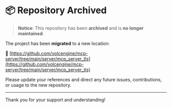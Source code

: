 # 📦 Repository Archived

> **Notice**: This repository has been **archived** and is **no longer maintained**.

The project has been **migrated** to a new location:

🔗 [https://github.com/volcengine/mcp-server/tree/main/server/mcp_server_tls](https://github.com/volcengine/mcp-server/tree/main/server/mcp_server_tls)

Please update your references and direct any future issues, contributions, or usage to the new repository.

---

Thank you for your support and understanding!
